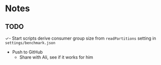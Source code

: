 # Notes

## TODO

✓- Start scripts derive consumer group size from `readPartitions` setting in `settings/benchmark.json`
- Push to GitHub
  - Share with Ali, see if it works for him
